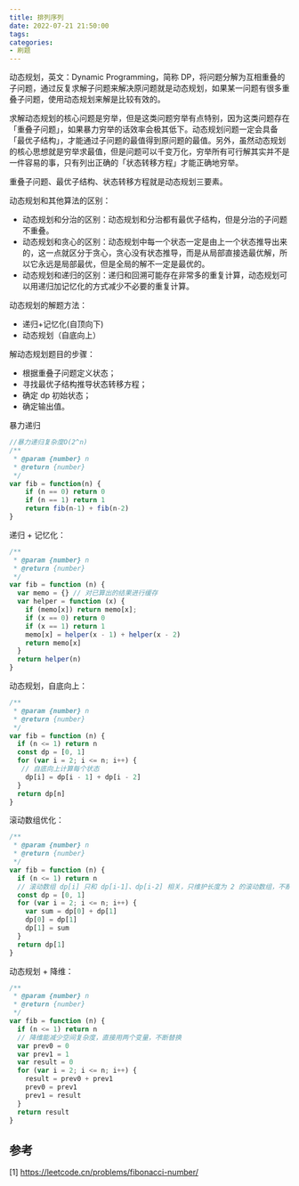 ```yaml
---
title: 排列序列
date: 2022-07-21 21:50:00
tags:
categories:
- 刷题
---
```


动态规划，英文：Dynamic Programming，简称 DP，将问题分解为互相重叠的子问题，通过反复求解子问题来解决原问题就是动态规划，如果某一问题有很多重叠子问题，使用动态规划来解是比较有效的。

求解动态规划的核心问题是穷举，但是这类问题穷举有点特别，因为这类问题存在「重叠子问题」，如果暴力穷举的话效率会极其低下。动态规划问题一定会具备「最优子结构」，才能通过子问题的最值得到原问题的最值。另外，虽然动态规划的核心思想就是穷举求最值，但是问题可以千变万化，穷举所有可行解其实并不是一件容易的事，只有列出正确的「状态转移方程」才能正确地穷举。

重叠子问题、最优子结构、状态转移方程就是动态规划三要素。

动态规划和其他算法的区别：
- 动态规划和分治的区别：动态规划和分治都有最优子结构，但是分治的子问题不重叠。
- 动态规划和贪心的区别：动态规划中每一个状态一定是由上一个状态推导出来的，这一点就区分于贪心，贪心没有状态推导，而是从局部直接选最优解，所以它永远是局部最优，但是全局的解不一定是最优的。
- 动态规划和递归的区别：递归和回溯可能存在非常多的重复计算，动态规划可以用递归加记忆化的方式减少不必要的重复计算。

动态规划的解题方法：
- 递归+记忆化(自顶向下)
- 动态规划（自底向上）

解动态规划题目的步骤：
- 根据重叠子问题定义状态；
- 寻找最优子结构推导状态转移方程；
- 确定 dp 初始状态；
- 确定输出值。

暴力递归
```javascript
//暴力递归复杂度O(2^n)
/**
 * @param {number} n
 * @return {number}
 */
var fib = function(n) {
    if (n == 0) return 0
    if (n == 1) return 1
    return fib(n-1) + fib(n-2)
}
```

递归 + 记忆化：
```javascript
/**
 * @param {number} n
 * @return {number}
 */
var fib = function (n) {
  var memo = {} // 对已算出的结果进行缓存
  var helper = function (x) {
    if (memo[x]) return memo[x];
    if (x == 0) return 0
    if (x == 1) return 1
    memo[x] = helper(x - 1) + helper(x - 2)
    return memo[x]
  }
  return helper(n)
}
```

动态规划，自底向上：
```javascript
/**
 * @param {number} n
 * @return {number}
 */
var fib = function (n) {
  if (n <= 1) return n
  const dp = [0, 1]
  for (var i = 2; i <= n; i++) {
   // 自底向上计算每个状态
    dp[i] = dp[i - 1] + dp[i - 2]
  }
  return dp[n]
}
```

滚动数组优化：
```javascript
/**
 * @param {number} n
 * @return {number}
 */
var fib = function (n) {
  if (n <= 1) return n
  // 滚动数组 dp[i] 只和 dp[i-1]、dp[i-2] 相关，只维护长度为 2 的滚动数组，不断替换数组元素
  const dp = [0, 1]
  for (var i = 2; i <= n; i++) {
    var sum = dp[0] + dp[1]
    dp[0] = dp[1]
    dp[1] = sum
  }
  return dp[1]
}
```

动态规划 + 降维：
```javascript
/**
 * @param {number} n
 * @return {number}
 */
var fib = function (n) {
  if (n <= 1) return n
  // 降维能减少空间复杂度，直接用两个变量，不断替换
  var prev0 = 0
  var prev1 = 1
  var result = 0
  for (var i = 2; i <= n; i++) {
    result = prev0 + prev1
    prev0 = prev1
    prev1 = result
  }
  return result
}
```

## 参考
[1] https://leetcode.cn/problems/fibonacci-number/


